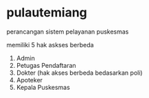 # pulautemiang
perancangan sistem pelayanan puskesmas

memiliki 5 hak askses berbeda

1. Admin
2. Petugas Pendaftaran
3. Dokter (hak akses berbeda bedasarkan poli)
4. Apoteker
5. Kepala Puskesmas
